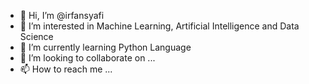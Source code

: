 - 👋 Hi, I’m @irfansyafi
- 👀 I’m interested in Machine Learning, Artificial Intelligence and Data Science
- 🌱 I’m currently learning Python Language 
- 💞️ I’m looking to collaborate on ...
- 📫 How to reach me ...

<!---
irfansyafi/irfansyafi is a ✨ special ✨ repository because its `README.md` (this file) appears on your GitHub profile.
You can click the Preview link to take a look at your changes.
--->
